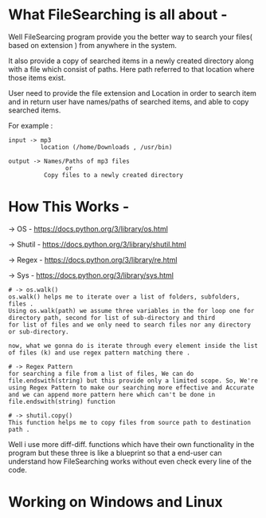 # What FileSearching is all about -
Well FileSearcing program provide you the better way to search your files( based on extension ) from anywhere in the system. 

It also provide a copy of searched items in a newly created directory along with a file which consist of paths. Here path referred to that location where those items exist.

User need to provide the file extension and Location in order to search item and in return user have names/paths of searched items, and able to copy searched items.

For example : 

    input -> mp3
             location (/home/Downloads , /usr/bin)
             
    output -> Names/Paths of mp3 files 
                    or
              Copy files to a newly created directory

# How This Works - 
-> OS - https://docs.python.org/3/library/os.html

-> Shutil - https://docs.python.org/3/library/shutil.html

-> Regex - https://docs.python.org/3/library/re.html

-> Sys - https://docs.python.org/3/library/sys.html

    # -> os.walk()
    os.walk() helps me to iterate over a list of folders, subfolders, files .
    Using os.walk(path) we assume three variables in the for loop one for directory path, second for list of sub-directory and third                  for list of files and we only need to search files nor any directory or sub-directory.

    now, what we gonna do is iterate through every element inside the list of files (k) and use regex pattern matching there .
  
    # -> Regex Pattern
    for searching a file from a list of files, We can do file.endswith(string) but this provide only a limited scope. So, We're         using Regex Pattern to make our searching more effective and Accurate and we can append more pattern here which can't be done in    file.endswith(string) function 

    # -> shutil.copy()
    This function helps me to copy files from source path to destination path .
  
Well i use more diff-diff. functions which have their own functionality in the program but these three is like a blueprint so that a end-user can understand how FileSearching works without even check every line of the code.

# Working on Windows and Linux
